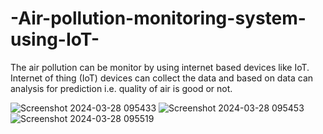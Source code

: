 # -Air-pollution-monitoring-system-using-IoT-
The air pollution can be monitor by using internet based devices like IoT. Internet of thing (IoT) devices can collect the data and based on data can analysis for prediction i.e. quality of air is good or not.

![Screenshot 2024-03-28 095433](https://github.com/VenkataKalyanRE/-Air-pollution-monitoring-system-using-IoT-/assets/139992225/473ecf40-c519-4f61-ac21-f81d64205202)
![Screenshot 2024-03-28 095453](https://github.com/VenkataKalyanRE/-Air-pollution-monitoring-system-using-IoT-/assets/139992225/747e3f11-39f8-4765-b8e6-ad96a28cc6a0)
![Screenshot 2024-03-28 095519](https://github.com/VenkataKalyanRE/-Air-pollution-monitoring-system-using-IoT-/assets/139992225/7416b3a1-e5da-4c2c-9047-bf17ab56b696)

